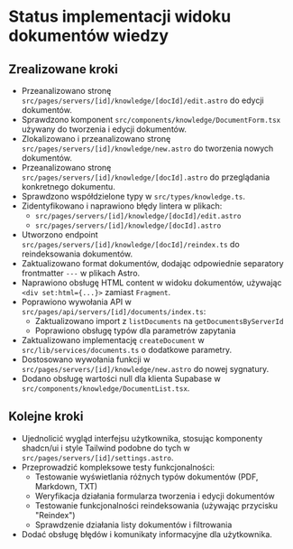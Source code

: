 # Status implementacji widoku dokumentów wiedzy

## Zrealizowane kroki

- Przeanalizowano stronę `src/pages/servers/[id]/knowledge/[docId]/edit.astro` do edycji dokumentów.
- Sprawdzono komponent `src/components/knowledge/DocumentForm.tsx` używany do tworzenia i edycji dokumentów.
- Zlokalizowano i przeanalizowano stronę `src/pages/servers/[id]/knowledge/new.astro` do tworzenia nowych dokumentów.
- Przeanalizowano stronę `src/pages/servers/[id]/knowledge/[docId].astro` do przeglądania konkretnego dokumentu.
- Sprawdzono współdzielone typy w `src/types/knowledge.ts`.
- Zidentyfikowano i naprawiono błędy lintera w plikach:
  - `src/pages/servers/[id]/knowledge/[docId]/edit.astro`
  - `src/pages/servers/[id]/knowledge/[docId].astro`
- Utworzono endpoint `src/pages/servers/[id]/knowledge/[docId]/reindex.ts` do reindeksowania dokumentów.
- Zaktualizowano format dokumentów, dodając odpowiednie separatory frontmatter `---` w plikach Astro.
- Naprawiono obsługę HTML content w widoku dokumentów, używając `<div set:html={...}>` zamiast `Fragment`.
- Poprawiono wywołania API w `src/pages/api/servers/[id]/documents/index.ts`:
  - Zaktualizowano import z `listDocuments` na `getDocumentsByServerId`
  - Poprawiono obsługę typów dla parametrów zapytania
- Zaktualizowano implementację `createDocument` w `src/lib/services/documents.ts` o dodatkowe parametry.
- Dostosowano wywołania funkcji w `src/pages/servers/[id]/knowledge/new.astro` do nowej sygnatury.
- Dodano obsługę wartości null dla klienta Supabase w `src/components/knowledge/DocumentList.tsx`.

## Kolejne kroki

- Ujednolicić wygląd interfejsu użytkownika, stosując komponenty shadcn/ui i style Tailwind podobne do tych w `src/pages/servers/[id]/settings.astro`.
- Przeprowadzić kompleksowe testy funkcjonalności:
  - Testowanie wyświetlania różnych typów dokumentów (PDF, Markdown, TXT)
  - Weryfikacja działania formularza tworzenia i edycji dokumentów
  - Testowanie funkcjonalności reindeksowania (używając przycisku "Reindex")
  - Sprawdzenie działania listy dokumentów i filtrowania
- Dodać obsługę błędów i komunikaty informacyjne dla użytkownika.
